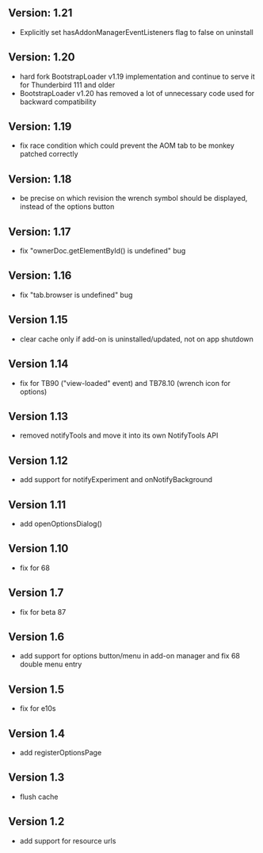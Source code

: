 Version: 1.21
-------------
- Explicitly set hasAddonManagerEventListeners flag to false on uninstall

Version: 1.20
-------------
- hard fork BootstrapLoader v1.19 implementation and continue to serve it for
  Thunderbird 111 and older
- BootstrapLoader v1.20 has removed a lot of unnecessary code used for backward
  compatibility

Version: 1.19
-------------
- fix race condition which could prevent the AOM tab to be monkey patched correctly

Version: 1.18
-------------
- be precise on which revision the wrench symbol should be displayed, instead of
  the options button

Version: 1.17
-------------
- fix "ownerDoc.getElementById() is undefined" bug

Version: 1.16
-------------
- fix "tab.browser is undefined" bug

Version 1.15
------------
- clear cache only if add-on is uninstalled/updated, not on app shutdown

Version 1.14
------------
- fix for TB90 ("view-loaded" event) and TB78.10 (wrench icon for options)

Version 1.13
------------
- removed notifyTools and move it into its own NotifyTools API

Version 1.12
------------
- add support for notifyExperiment and onNotifyBackground

Version 1.11
------------
- add openOptionsDialog()

Version 1.10
------------
- fix for 68

Version 1.7
-----------
- fix for beta 87

Version 1.6
-----------
- add support for options button/menu in add-on manager and fix 68 double menu entry

Version 1.5
-----------
- fix for e10s

Version 1.4
-----------
- add registerOptionsPage

Version 1.3
-----------
- flush cache

Version 1.2
-----------
- add support for resource urls
